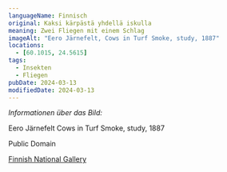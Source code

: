 ```yaml
---
languageName: Finnisch
original: Kaksi kärpästä yhdellä iskulla
meaning: Zwei Fliegen mit einem Schlag
imageAlt: "Eero Järnefelt, Cows in Turf Smoke, study, 1887"
locations:
  - [60.1015, 24.5615]
tags:
  - Insekten
  - Fliegen
pubDate: 2024-03-13
modifiedDate: 2024-03-13
---
```


_Informationen über das Bild:_

Eero Järnefelt
Cows in Turf Smoke, study, 1887

Public Domain

[Finnish National Gallery](https://www.kansallisgalleria.fi/en/object/396890)
